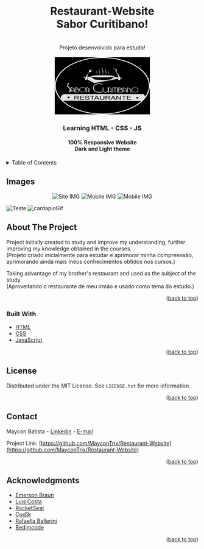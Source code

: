 <div id="top"></div>
<div align="center">
<h1>Restaurant-Website<br>Sabor Curitibano!</h1>
<br>Projeto desenvolvido para estudo!

<!-- PROJECT LOGO -->
<br />
   <br><img src="assets/images/logoRePre01.jpg" alt="Logo" width="250" height="150">

  <h3 align="center">Learning HTML - CSS - JS</h3>
  <h4>100% Responsive Website<br>Dark and Light theme</h4>
</div>



<!-- TABLE OF CONTENTS -->
<details>
  <summary>Table of Contents</summary>
  <ol>
    <li>
      <a href="#about-the-project">About The Project</a>
      <ul>
        <li><a href="#built-with">Built With</a></li>
      </ul>
    </li>
    <li><a href="#license">License</a></li>
    <li><a href="#contact">Contact</a></li>
    <li><a href="#acknowledgments">Acknowledgments</a></li>
  </ol>
</details>



<!-- ABOUT THE PROJECT -->
## Images

<div align="center">
<img src="https://user-images.githubusercontent.com/105027088/169623788-26dfb90f-ba3c-4706-b4af-a8db481e4356.jpg" alt="Site IMG" width="719" height="711">
<img src="https://user-images.githubusercontent.com/105027088/169625547-ab9bee0a-fa81-42ea-861f-0b77f9721810.jpg" alt="Mobile IMG" width="396" height="774">
<img src="https://user-images.githubusercontent.com/105027088/169626635-da5193a3-112e-4a30-aa67-62c12d7d5d14.gif" alt="Mobile IMG" width="686" height="772">
</div>

![Teste](https://user-images.githubusercontent.com/105027088/169625926-d8f92e2f-cf41-48d5-9faa-29bf102854be.gif)
![cardapioGif](https://user-images.githubusercontent.com/105027088/169626023-80580c75-8445-4913-8bd9-42fc7a2df399.gif)

## About The Project
Project initially created to study and improve my understanding, further improving my knowledge obtained in the courses.<br>
(Projeto criado inicialmente para estudar e aprimorar minha compreensão, aprimorando ainda mais meus conhecimentos obtidos nos cursos.)

Taking advantage of my brother's restaurant and used as the subject of the study.<br>
(Aproveitando o restaurante de meu irmão e usado como tema do estudo.)

<p align="right">(<a href="#top">back to top</a>)</p>



### Built With

* [HTML](https://pt.wikipedia.org/wiki/HTML)
* [CSS](https://pt.wikipedia.org/wiki/Cascading_Style_Sheets)
* [JavaScript](https://pt.wikipedia.org/wiki/Brendan_Eich)

<p align="right">(<a href="#top">back to top</a>)</p>

<!-- LICENSE -->
## License

Distributed under the MIT License. See `LICENSE.txt` for more information.

<p align="right">(<a href="#top">back to top</a>)</p>



<!-- CONTACT -->
## Contact

Maycon Batista - [Linkedin](https://www.linkedin.com/in/maycon-batista-71a176238/) - [E-mail](tiutrix@hotmail.com)

Project Link: [https://github.com/MayconTrix/Restaurant-Website](https://github.com/MayconTrix/Restaurant-Website)

<p align="right">(<a href="#top">back to top</a>)</p>



<!-- ACKNOWLEDGMENTS -->
## Acknowledgments

* [Emerson Braun](https://github.com/EmersonBraun)
* [Luis Costa](https://github.com/luiscostalafc)
* [RocketSeat](https://www.rocketseat.com.br/)
* [Cod3r](https://www.cod3r.com.br/)
* [Rafaella Ballerini](https://www.youtube.com/c/rafaellaballerini)
* [Bedimcode ](https://www.youtube.com/c/Bedimcode)

<p align="right">(<a href="#top">back to top</a>)</p>
